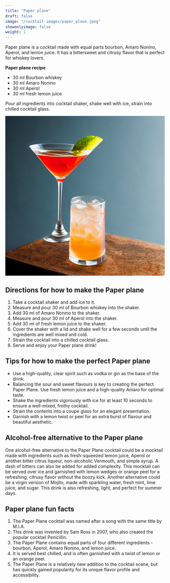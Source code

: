 ```yaml
---
title: "Paper plane"
draft: false
image: "/cocktail-images/paper_plane.jpeg"
showonlyimage: false
weight: 1
---
```


Paper plane is a cocktail made with equal parts bourbon, Amaro Nonino, Aperol, and lemon juice. It has a bittersweet and citrusy flavor that is perfect for whiskey lovers.

<!--more-->

**Paper plane recipe**

- 30 ml Bourbon whiskey
- 30 ml Amaro Nonino
- 30 ml Aperol
- 30 ml fresh lemon juice


Pour all ingredients into cocktail shaker, shake well with ice, strain into chilled cocktail glass.

![](/cocktail-images/paper_plane.jpeg)


## Directions for how to make the Paper plane

1. Take a cocktail shaker and add ice to it.
2. Measure and pour 30 ml of Bourbon whiskey into the shaker.
3. Add 30 ml of Amaro Nonino to the shaker.
4. Measure and pour 30 ml of Aperol into the shaker.
5. Add 30 ml of fresh lemon juice to the shaker.
6. Cover the shaker with a lid and shake well for a few seconds until the ingredients are well mixed and cold.
7. Strain the cocktail into a chilled cocktail glass.
8. Serve and enjoy your Paper plane drink!

## Tips for how to make the perfect Paper plane

- Use a high-quality, clear spirit such as vodka or gin as the base of the drink.
- Balancing the sour and sweet flavours is key to creating the perfect Paper Plane. Use fresh lemon juice and a high-quality Amaro for optimal taste. 
- Shake the ingredients vigorously with ice for at least 10 seconds to ensure a well-mixed, frothy cocktail.
- Strain the contents into a coupe glass for an elegant presentation. 
- Garnish with a lemon twist or peel for an extra burst of flavour and beautiful aesthetic.

## Alcohol-free alternative to the Paper plane

One alcohol-free alternative to the Paper Plane cocktail could be a mocktail made with ingredients such as fresh-squeezed lemon juice, Aperol or another bitter citrus liqueur, non-alcoholic Vermouth, and simple syrup. A dash of bitters can also be added for added complexity. This mocktail can be served over ice and garnished with lemon wedges or orange peel for a refreshing, citrusy flavor without the boozy kick. Another alternative could be a virgin version of Mojito, made with sparkling water, fresh mint, lime juice, and sugar. This drink is also refreshing, light, and perfect for summer days.

## Paper plane fun facts

1. The Paper Plane cocktail was named after a song with the same title by M.I.A. 
2. This drink was invented by Sam Ross in 2007, who also created the popular cocktail Penicillin. 
3. The Paper Plane contains equal parts of four different ingredients - bourbon, Aperol, Amaro Nonino, and lemon juice. 
4. It is served best chilled, and is often garnished with a twist of lemon or an orange peel. 
5. The Paper Plane is a relatively new addition to the cocktail scene, but has quickly gained popularity for its unique flavor profile and accessibility.
